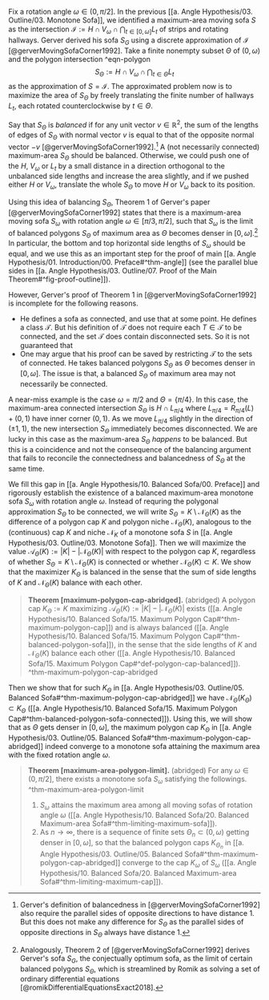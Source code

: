 Fix a rotation angle $\omega \in (0, \pi/2]$. In the previous [[a. Angle Hypothesis/03. Outline/03. Monotone Sofa]], we identified a maximum-area moving sofa $S$ as the intersection $\mathcal{I} := H \cap V_\omega \cap \bigcap_{t \in [0, \omega]} L_t$ of strips and rotating hallways. Gerver derived his sofa $S_G$ using a discrete approximation of $\mathcal{I}$ [@gerverMovingSofaCorner1992]. Take a finite nonempty subset $\Theta$ of $(0, \omega)$ and the polygon intersection ^eqn-polygon
$$
S_\Theta := H \cap V_\omega \cap \bigcap_{t \in \Theta} L_t
$$
as the approximation of $S = \mathcal{I}$. The approximated problem now is to maximize the area of $S_\Theta$ by freely translating the finite number of hallways $L_t$, each rotated counterclockwise by $t \in \Theta$.

Say that $S_\Theta$ is _balanced_ if for any unit vector $v \in \mathbb{R}^2$, the sum of the lengths of edges of $S_\Theta$ with normal vector $v$ is equal to that of the opposite normal vector $-v$ [@gerverMovingSofaCorner1992].[^balanced] A (not necessarily connected) maximum-area $S_\Theta$ should be balanced. Otherwise, we could push one of the $H$, $V_\omega$ or $L_t$ by a small distance in a direction orthogonal to the unbalanced side lengths and increase the area slightly, and if we pushed either $H$ or $V_\omega$, translate the whole $S_\Theta$ to move $H$ or $V_\omega$ back to its position.

Using this idea of balancing $S_\Theta$, Theorem 1 of Gerver's paper [@gerverMovingSofaCorner1992] states that there is a maximum-area moving sofa $S_\omega$ with rotation angle $\omega \in [\pi/3, \pi/2]$, such that $S_\omega$ is the limit of balanced polygons $S_\Theta$ of maximum area as $\Theta$ becomes denser in $[0, \omega]$.[^gerver-derivation] In particular, the bottom and top horizontal side lengths of $S_\omega$ should be equal, and we use this as an important step for the proof of main [[a. Angle Hypothesis/01. Introduction/00. Preface#^thm-angle]] (see the parallel blue sides in [[a. Angle Hypothesis/03. Outline/07. Proof of the Main Theorem#^fig-proof-outline]]).

However, Gerver's proof of Theorem 1 in [@gerverMovingSofaCorner1992] is incomplete for the following reasons.

- He defines a sofa as connected, and use that at some point. He defines a class $\mathcal{T}$. But his definition of $\mathcal{T}$ does not require each $T \in \mathcal{T}$ to be connected, and the set $\mathcal{T}$ does contain disconnected sets. So it is not guaranteed that 
- One may argue that his proof can be saved by restricting $\mathcal{T}$ to the sets of connected. He takes balanced polygons $S_\Theta$ as $\Theta$ becomes denser in $[0, \omega]$. The issue is that, a balanced $S_\Theta$ of maximum area may not necessarily be connected. 

A near-miss example is the case $\omega = \pi/2$ and $\Theta = \left\{ \pi/4 \right\}$. In this case, the maximum-area connected intersection $S_\Theta$ is $H \cap L_{\pi/4}$ where $L_{\pi/4} = R_{\pi/4}(L) + (0, 1)$ have inner corner $(0, 1)$. As we move $L_{\pi/4}$ slightly in the direction of $(\pm 1, 1)$, the new intersection $S_\Theta$ immediately becomes disconnected. We are lucky in this case as the maximum-area $S_{\Theta}$ _happens_ to be balanced. But this is a coincidence and not the consequence of the balancing argument that fails to reconcile the connectedness and balancedness of $S_\Theta$ at the same time.

We fill this gap in [[a. Angle Hypothesis/10. Balanced Sofa/00. Preface]] and rigorously establish the existence of a balanced maximum-area monotone sofa $S_\omega$ with rotation angle $\omega$. Instead of requring the polygonal approximation $S_{\Theta}$ to be connected, we will write $S_\Theta = K \setminus \mathcal{N}_\Theta(K)$ as the difference of a polygon cap $K$ and polygon niche $\mathcal{N}_\Theta(K)$, analogous to the (continuous) cap $K$ and niche $\mathcal{N}_K$ of a monotone sofa $S$ in [[a. Angle Hypothesis/03. Outline/03. Monotone Sofa]]. Then we will maximize the value $\mathcal{A}_\Theta(K) := |K| - |\mathcal{N}_\Theta(K)|$ with respect to the polygon cap $K$, regardless of whether $S_{\Theta} = K \setminus \mathcal{N}_\Theta(K)$ is connected or whether $\mathcal{N}_\Theta(K) \subset K$. We show that the maximizer $K_\Theta$ is balanced in the sense that the sum of side lengths of $K$ and $\mathcal{N}_{\Theta}(K)$ balance with each other.

> __Theorem [maximum-polygon-cap-abridged].__ (abridged) A polygon cap $K_\Theta := K$ maximizing $\mathcal{A}_\Theta(K) := |K| - |\mathcal{N}_\Theta(K)|$ exists ([[a. Angle Hypothesis/10. Balanced Sofa/15. Maximum Polygon Cap#^thm-maximum-polygon-cap]]) and is always balanced ([[a. Angle Hypothesis/10. Balanced Sofa/15. Maximum Polygon Cap#^thm-balanced-polygon-sofa]]), in the sense that the side lengths of $K$ and $\mathcal{N}_\Theta(K)$ balance each other ([[a. Angle Hypothesis/10. Balanced Sofa/15. Maximum Polygon Cap#^def-polygon-cap-balanced]]). ^thm-maximum-polygon-cap-abridged

Then we show that for such $K_\Theta$ in [[a. Angle Hypothesis/03. Outline/05. Balanced Sofa#^thm-maximum-polygon-cap-abridged]] we have $\mathcal{N}_\Theta(K_\Theta) \subset K_\Theta$ ([[a. Angle Hypothesis/10. Balanced Sofa/15. Maximum Polygon Cap#^thm-balanced-polygon-sofa-connected]]). Using this, we will show that as $\Theta$ gets denser in $[0,\omega]$, the maximum polygon cap $K_\Theta$ in [[a. Angle Hypothesis/03. Outline/05. Balanced Sofa#^thm-maximum-polygon-cap-abridged]] indeed converge to a monotone sofa attaining the maximum area with the fixed rotation angle $\omega$.

> __Theorem [maximum-area-polygon-limit].__ (abridged) For any $\omega \in (0, \pi/2]$, there exists a monotone sofa $S_\omega$ satisfying the followings. ^thm-maximum-area-polygon-limit
> 
> 1. $S_\omega$ attains the maximum area among all moving sofas of rotation angle $\omega$ ([[a. Angle Hypothesis/10. Balanced Sofa/20. Balanced Maximum-area Sofa#^thm-limiting-maximum-sofa]]).
> 2. As $n \to \infty$, there is a sequence of finite sets $\Theta_n \subset (0, \omega)$ getting denser in $[0, \omega]$, so that the balanced polygon caps $K_{\Theta_n}$ in [[a. Angle Hypothesis/03. Outline/05. Balanced Sofa#^thm-maximum-polygon-cap-abridged]] converge to the cap $K_\omega$ of $S_\omega$ ([[a. Angle Hypothesis/10. Balanced Sofa/20. Balanced Maximum-area Sofa#^thm-limiting-maximum-cap]]).

[^balanced]: Gerver's definition of balancedness in [@gerverMovingSofaCorner1992] also require the parallel sides of opposite directions to have distance 1. But this does not make any difference for $S_\Theta$ as the parallel sides of opposite directions in $S_\Theta$ always have distance 1.

[^gerver-derivation]: Analogously, Theorem 2 of [@gerverMovingSofaCorner1992] derives Gerver's sofa $S_G$, the conjectually optimum sofa, as the limit of certain balanced polygons $S_\Theta$, which is streamlined by Romik as solving a set of ordinary differential equations [@romikDifferentialEquationsExact2018].